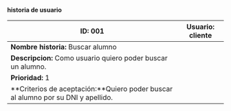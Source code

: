 
**historia de usuario**

**ID:**  001 | **Usuario:**  cliente                               
| --------- | ------------------------------------------------- | 
|**Nombre historia:** Buscar alumno |
|**Descripcion:** Como usuario quiero poder buscar un alumno. |
|**Prioridad:** 1 |
|**Criterios de aceptación:**Quiero poder buscar al alumno por su DNI y apellido. |


